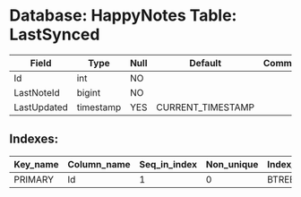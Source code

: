 # Database: HappyNotes Table: LastSynced

 Field       | Type      | Null | Default           | Comment
-------------|-----------|------|-------------------|---------
 Id          | int       | NO   |                   |
 LastNoteId  | bigint    | NO   |                   |
 LastUpdated | timestamp | YES  | CURRENT_TIMESTAMP |

## Indexes: 

 Key_name | Column_name | Seq_in_index | Non_unique | Index_type | Visible
----------|-------------|--------------|------------|------------|---------
 PRIMARY  | Id          |            1 |          0 | BTREE      | YES

